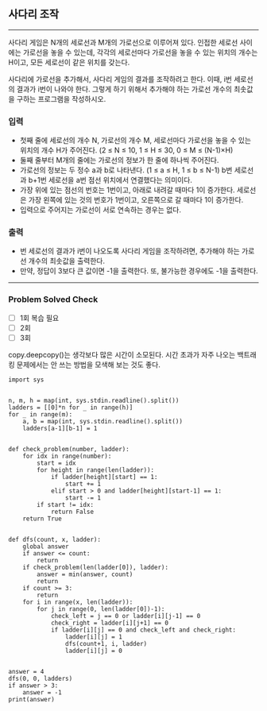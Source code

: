 ## 사다리 조작

---

사다리 게임은 N개의 세로선과 M개의 가로선으로 이루어져 있다. 인접한 세로선 사이에는 가로선을 놓을 수 있는데, 
각각의 세로선마다 가로선을 놓을 수 있는 위치의 개수는 H이고, 모든 세로선이 같은 위치를 갖는다.

사다리에 가로선을 추가해서, 사다리 게임의 결과를 조작하려고 한다. 이때, i번 세로선의 결과가 i번이 나와야 한다. 
그렇게 하기 위해서 추가해야 하는 가로선 개수의 최솟값을 구하는 프로그램을 작성하시오.

### 입력

- 첫째 줄에 세로선의 개수 N, 가로선의 개수 M, 세로선마다 가로선을 놓을 수 있는 위치의 개수 H가 주어진다. (2 ≤ N ≤ 10, 1 ≤ H ≤ 30, 0 ≤ M ≤ (N-1)×H)
- 둘째 줄부터 M개의 줄에는 가로선의 정보가 한 줄에 하나씩 주어진다.
- 가로선의 정보는 두 정수 a과 b로 나타낸다. (1 ≤ a ≤ H, 1 ≤ b ≤ N-1) b번 세로선과 b+1번 세로선을 a번 점선 위치에서 연결했다는 의미이다.
- 가장 위에 있는 점선의 번호는 1번이고, 아래로 내려갈 때마다 1이 증가한다. 세로선은 가장 왼쪽에 있는 것의 번호가 1번이고, 오른쪽으로 갈 때마다 1이 증가한다.
- 입력으로 주어지는 가로선이 서로 연속하는 경우는 없다.

### 출력

- 번 세로선의 결과가 i번이 나오도록 사다리 게임을 조작하려면, 추가해야 하는 가로선 개수의 최솟값을 출력한다. 
- 만약, 정답이 3보다 큰 값이면 -1을 출력한다. 또, 불가능한 경우에도 -1을 출력한다.

---
### Problem Solved Check
- [ ] 1회 복습 필요
- [ ] 2회
- [ ] 3회

copy.deepcopy()는 생각보다 많은 시간이 소모된다. 시간 초과가 자주 나오는 백트래킹 문제에서는 안 쓰는 방법을 모색해 보는 것도 좋다.
~~~
import sys


n, m, h = map(int, sys.stdin.readline().split())
ladders = [[0]*n for _ in range(h)]
for _ in range(m):
    a, b = map(int, sys.stdin.readline().split())
    ladders[a-1][b-1] = 1


def check_problem(number, ladder):
    for idx in range(number):
        start = idx
        for height in range(len(ladder)):
            if ladder[height][start] == 1:
                start += 1
            elif start > 0 and ladder[height][start-1] == 1:
                start -= 1
        if start != idx:
            return False
    return True


def dfs(count, x, ladder):
    global answer
    if answer <= count:
        return
    if check_problem(len(ladder[0]), ladder):
        answer = min(answer, count)
        return
    if count >= 3:
        return
    for i in range(x, len(ladder)):
        for j in range(0, len(ladder[0])-1):
            check_left = j == 0 or ladder[i][j-1] == 0
            check_right = ladder[i][j+1] == 0
            if ladder[i][j] == 0 and check_left and check_right:
                ladder[i][j] = 1
                dfs(count+1, i, ladder)
                ladder[i][j] = 0


answer = 4
dfs(0, 0, ladders)
if answer > 3:
    answer = -1
print(answer)

~~~